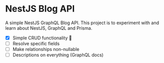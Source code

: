# NestJS Blog API

A simple NestJS GraphQL Blog API. This project is to experiment with and learn about NestJS, GraphQL and Prisma.

- [x] Simple CRUD functionality :tada:
- [ ] Resolve specific fields
- [ ] Make relationships non-nullable
- [ ] Descriptions on everything (GraphQL docs)
